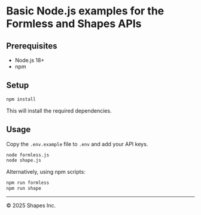 # Basic Node.js examples for the Formless and Shapes APIs

## Prerequisites

- Node.js 18+
- npm

## Setup

```bash
npm install
```

This will install the required dependencies.

## Usage

Copy the `.env.example` file to `.env` and add your API keys.

```bash
node formless.js
node shape.js
```

Alternatively, using npm scripts:

```bash
npm run formless
npm run shape
```

------------------
© 2025 Shapes Inc.